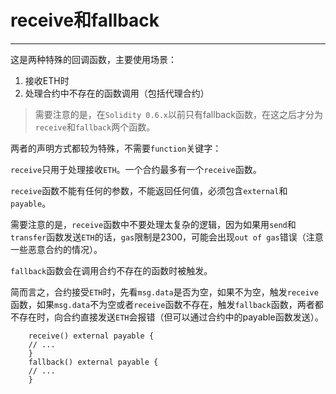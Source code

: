 # receive和fallback

---

这是两种特殊的回调函数，主要使用场景：

1. 接收ETH时
2. 处理合约中不存在的函数调用（包括代理合约）

> 需要注意的是，在`Solidity 0.6.x`以前只有fallback函数，在这之后才分为`receive`和`fallback`两个函数。

两者的声明方式都较为特殊，不需要`function`关键字：

`receive`只用于处理接收`ETH`。一个合约最多有一个`receive`函数。

`receive`函数不能有任何的参数，不能返回任何值，必须包含`external`和`payable`。

需要注意的是，`receive`函数中不要处理太复杂的逻辑，因为如果用`send`和`transfer`函数发送`ETH`的话，`gas`限制是2300，可能会出现`out of gas`错误（注意一些恶意合约的情况）。

`fallback`函数会在调用合约不存在的函数时被触发。

简而言之，合约接受`ETH`时，先看`msg.data`是否为空，如果不为空，触发`receive`函数，如果`msg.data`不为空或者`receive`函数不存在，触发`fallback`函数，两者都不存在时，向合约直接发送`ETH`会报错（但可以通过合约中的payable函数发送）。



```solidity
    receive() external payable {
    // ...
    }
    fallback() external payable {
    // ...
    }
```

